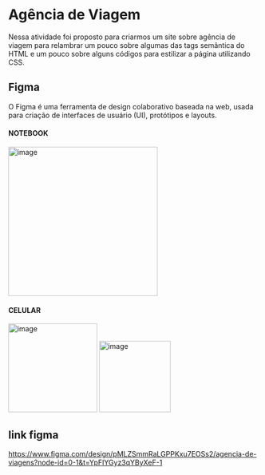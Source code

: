 # Agência de Viagem
Nessa atividade foi proposto para criarmos um site sobre agência de viagem para relambrar um pouco sobre algumas das tags semântica do HTML e um pouco sobre alguns códigos para estilizar a página utilizando CSS. 

## Figma
O Figma é uma ferramenta de design colaborativo baseada na web, usada para criação de interfaces de usuário (UI), protótipos e layouts.

#### NOTEBOOK
<img width="299" alt="image" src="https://github.com/user-attachments/assets/e5429ff7-69d3-40d2-82d6-d9ecd0685f38" />

#### CELULAR
<img width="178" alt="image" src="https://github.com/user-attachments/assets/14748d00-1e97-4943-8161-1e0bd9b55d11" />
<img width="143" alt="image" src="https://github.com/user-attachments/assets/ea75ad78-3951-4296-9b36-c19b3f22d25d" />

## link figma
https://www.figma.com/design/pMLZSmmRaLGPPKxu7EOSs2/agencia-de-viagens?node-id=0-1&t=YpFIYGyz3qYByXeF-1



